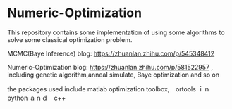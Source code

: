 # Numeric-Optimization

This repository contains some implementation of using some algorithms to solve some classical optimization problem. 

MCMC(Baye Inference) blog: https://zhuanlan.zhihu.com/p/545348412

Numeric-Optimization blog: https://zhuanlan.zhihu.com/p/581522957 , including genetic algorithm,anneal simulate, Baye optimization and so on

the packages used include  matlab optimization toolbox,　ortools ｉｎ　python ａｎｄ　c++　

